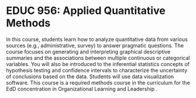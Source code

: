 # EDUC 956: Applied Quantitative Methods

In this course, students learn how to analyze quantitative data from various sources (e.g., administrative, survey) to answer pragmatic questions. The course focuses on generating and interpreting graphical descriptive summaries and the associations between multiple continuous or categorical variables. You will also be introduced to the inferential statistics concepts of hypothesis testing and confidence intervals to characterize the uncertainty of conclusions based on the data. Students will use data visualization software. This course is a required methods course in the curriculum for the EdD concentration in Organizational Learning and Leadership .